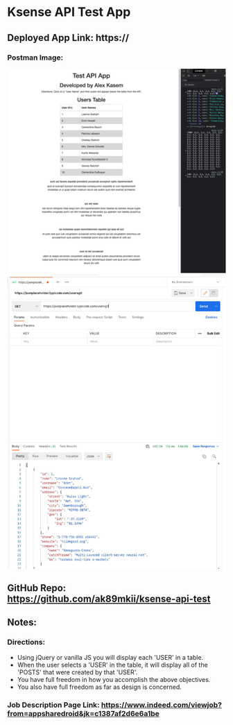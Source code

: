 # Ksense API Test App

## Deployed App Link: https://

### Postman Image:
![Screenshot 01](02.png)
![Screenshot 01](01.png)

## GitHub Repo: https://github.com/ak89mkii/ksense-api-test

## Notes:
### Directions:
- Using jQuery or vanilla JS you will display each 'USER' in a table.
- When the user selects a 'USER' in the table, it will display all of the 'POSTS' that were created by that 'USER'. 
- You have full freedom in how you accomplish the above objectives.
- You also have full freedom as far as design is concerned.

### Job Description Page Link: https://www.indeed.com/viewjob?from=appsharedroid&jk=c1387af2d6e6a1be

